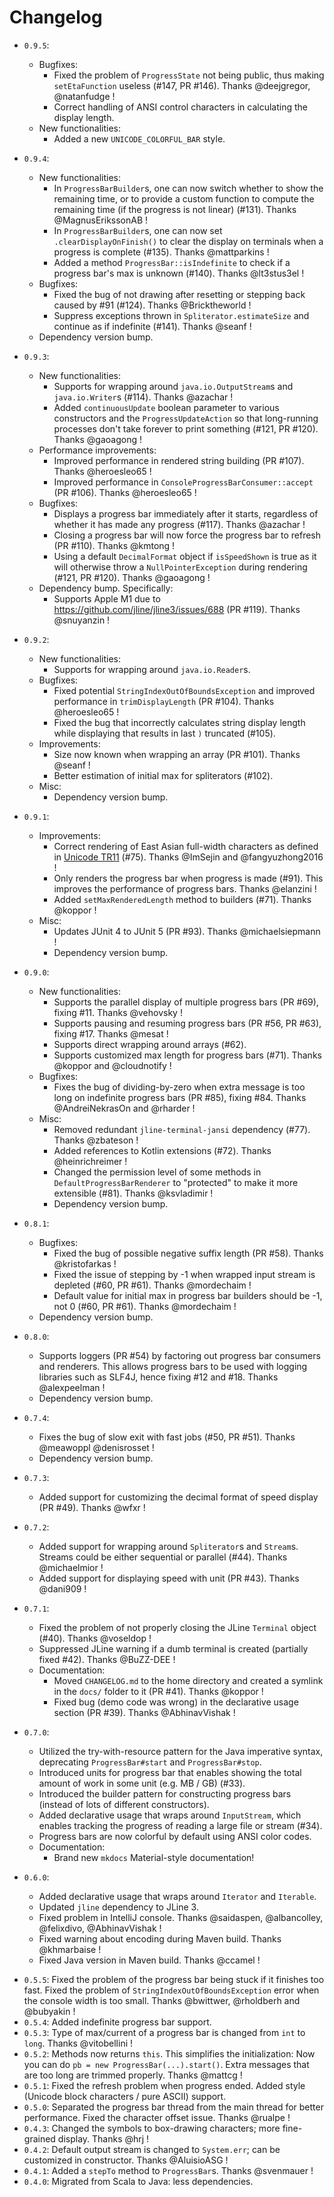 # Changelog
 * `0.9.5`:
     - Bugfixes:
        - Fixed the problem of `ProgressState` not being public, thus making `setEtaFunction` useless (#147, PR #146). Thanks @deejgregor, @natanfudge !
        - Correct handling of ANSI control characters in calculating the display length.
     - New functionalities:
        - Added a new `UNICODE_COLORFUL_BAR` style.
 * `0.9.4`:
     - New functionalities:
        - In `ProgressBarBuilder`s, one can now switch whether to show the remaining time, or to provide a custom
          function to compute the remaining time (if the progress is not linear) (#131). Thanks @MagnusErikssonAB !
        - In `ProgressBarBuilder`s, one can now set `.clearDisplayOnFinish()` to clear the display on terminals when 
          a progress is complete (#135). Thanks @mattparkins !
        - Added a method `ProgressBar::isIndefinite` to check if a progress bar's max is unknown (#140). Thanks @lt3stus3el !
     - Bugfixes:
        - Fixed the bug of not drawing after resetting or stepping back caused by #91 (#124). Thanks @Bricktheworld !
        - Suppress exceptions thrown in `Spliterator.estimateSize` and continue as if indefinite (#141). Thanks @seanf !
     - Dependency version bump.
 * `0.9.3`:
     - New functionalities:
        - Supports for wrapping around `java.io.OutputStream`s and `java.io.Writer`s (#114). Thanks @azachar !
        - Added `continuousUpdate` boolean parameter to various constructors and the `ProgressUpdateAction` so that long-running processes don't take forever to print something (#121, PR #120). Thanks @gaoagong !
     - Performance improvements:
        - Improved performance in rendered string building (PR #107). Thanks @heroesleo65 !
        - Improved performance in `ConsoleProgressBarConsumer::accept` (PR #106). Thanks @heroesleo65 !
     - Bugfixes:
        - Displays a progress bar immediately after it starts, regardless of whether it has made any progress (#117). Thanks @azachar !
        - Closing a progress bar will now force the progress bar to refresh (PR #110). Thanks @kmtong !
        - Using a default `DecimalFormat` object if `isSpeedShown` is true as it will otherwise throw a `NullPointerException` during rendering (#121, PR #120). Thanks @gaoagong !
     - Dependency bump. Specifically:
        - Supports Apple M1 due to https://github.com/jline/jline3/issues/688 (PR #119). Thanks @snuyanzin !

 * `0.9.2`:
     - New functionalities:
        - Supports for wrapping around `java.io.Reader`s.
     - Bugfixes:
        - Fixed potential `StringIndexOutOfBoundsException` and improved performance in `trimDisplayLength` (PR #104). Thanks @heroesleo65 !
        - Fixed the bug that incorrectly calculates string display length while displaying that results in last `)` truncated (#105).
     - Improvements:
        - Size now known when wrapping an array (PR #101). Thanks @seanf !
        - Better estimation of initial max for spliterators (#102).
     - Misc:
        - Dependency version bump.

 * `0.9.1`:
     - Improvements:
        - Correct rendering of East Asian full-width characters as defined in [Unicode TR11](http://www.unicode.org/reports/tr11/) (#75). Thanks @ImSejin and @fangyuzhong2016 !
        - Only renders the progress bar when progress is made (#91). This improves the performance of progress bars. Thanks @elanzini !
        - Added `setMaxRenderedLength` method to builders (#71). Thanks @koppor !
     - Misc:
        - Updates JUnit 4 to JUnit 5 (PR #93). Thanks @michaelsiepmann !
        - Dependency version bump.

 * `0.9.0`:
     - New functionalities:
        - Supports the parallel display of multiple progress bars (PR #69), fixing #11. Thanks @vehovsky !
        - Supports pausing and resuming progress bars (PR #56, PR #63), fixing #17. Thanks @mesat !
        - Supports direct wrapping around arrays (#62).
        - Supports customized max length for progress bars (#71). Thanks @koppor and @cloudnotify !
     - Bugfixes:
        - Fixes the bug of dividing-by-zero when extra message is too long on indefinite progress bars (PR #85), fixing #84. Thanks @AndreiNekrasOn and @rharder !
     - Misc:
        - Removed redundant `jline-terminal-jansi` dependency (#77). Thanks @zbateson !
        - Added references to Kotlin extensions (#72). Thanks @heinrichreimer !
        - Changed the permission level of some methods in `DefaultProgressBarRenderer` to "protected" to make it more extensible (#81). Thanks @ksvladimir !
        - Dependency version bump.

 * `0.8.1`:
     - Bugfixes:
         - Fixed the bug of possible negative suffix length (PR #58). Thanks @kristofarkas !
         - Fixed the issue of stepping by -1 when wrapped input stream is depleted (#60, PR #61). Thanks @mordechaim !
         - Default value for initial max in progress bar builders should be -1, not 0 (#60, PR #61). Thanks @mordechaim !
     - Dependency version bump.

 * `0.8.0`:
     - Supports loggers (PR #54) by factoring out progress bar consumers and renderers. This allows progress bars to be used with logging libraries such as SLF4J, hence fixing #12 and #18. Thanks @alexpeelman !
     - Dependency version bump.

 * `0.7.4`:
     - Fixes the bug of slow exit with fast jobs (#50, PR #51). Thanks @meawoppl @denisrosset !
     - Dependency version bump.
 
 * `0.7.3`:
     - Added support for customizing the decimal format of speed display (PR #49). Thanks @wfxr !
     
 * `0.7.2`:
     - Added support for wrapping around `Spliterator`s and `Stream`s. Streams could be either sequential or parallel (#44). Thanks @michaelmior !
     - Added support for displaying speed with unit (PR #43). Thanks @dani909 !

 * `0.7.1`:
     - Fixed the problem of not properly closing the JLine `Terminal` object (#40). Thanks @voseldop !
     - Suppressed JLine warning if a dumb terminal is created (partially fixed #42). Thanks @BuZZ-DEE !
     - Documentation: 
         - Moved `CHANGELOG.md` to the home directory and created a symlink in the `docs/` folder to it (PR #41). Thanks @koppor !
         - Fixed bug (demo code was wrong) in the declarative usage section (PR #39). Thanks @AbhinavVishak !

 * `0.7.0`:
     - Utilized the try-with-resource pattern for the Java imperative syntax, deprecating `ProgressBar#start` and `ProgressBar#stop`.
     - Introduced units for progress bar that enables showing the total amount of work in some unit (e.g. MB / GB) (#33).
     - Introduced the builder pattern for constructing progress bars (instead of lots of different constructors).
     - Added declarative usage that wraps around `InputStream`, which enables tracking the progress of reading a large file or stream (#34).
     - Progress bars are now colorful by default using ANSI color codes.
     - Documentation:
        - Brand new `mkdocs` Material-style documentation! 
 
 * `0.6.0`: 
 
     - Added declarative usage that wraps around `Iterator` and `Iterable`.
     - Updated `jline` dependency to JLine 3. 
     - Fixed problem in IntelliJ console. Thanks @saidaspen, @albancolley, @felixdivo, @AbhinavVishak !
     - Fixed warning about encoding during Maven build. Thanks @khmarbaise !
     - Fixed Java version in Maven build. Thanks @ccamel !
 
 - `0.5.5`: Fixed the problem of the progress bar being stuck if it finishes too fast. 
 Fixed the problem of `StringIndexOutOfBoundsException` error when the console width is too small. 
 Thanks @bwittwer, @rholdberh and @bubyakin !
 - `0.5.4`: Added indefinite progress bar support.
 - `0.5.3`: Type of max/current of a progress bar is changed from `int` to `long`. Thanks @vitobellini ! 
 - `0.5.2`: Methods now returns `this`. This simplifies the initialization: Now you can do `pb = new ProgressBar(...).start()`. Extra messages
 that are too long are trimmed properly. Thanks @mattcg !
 - `0.5.1`: Fixed the refresh problem when progress ended. Added style (Unicode block characters / pure ASCII) support.
 - `0.5.0`: Separated the progress bar thread from the main thread for better performance. Fixed the character offset issue. Thanks @rualpe !
 - `0.4.3`: Changed the symbols to box-drawing characters; more fine-grained display. Thanks @hrj !
 - `0.4.2`: Default output stream is changed to `System.err`; can be customized in constructor. Thanks @AluisioASG !
 - `0.4.1`: Added a `stepTo` method to `ProgressBar`s. Thanks @svenmauer !
 - `0.4.0`: Migrated from Scala to Java: less dependencies.
